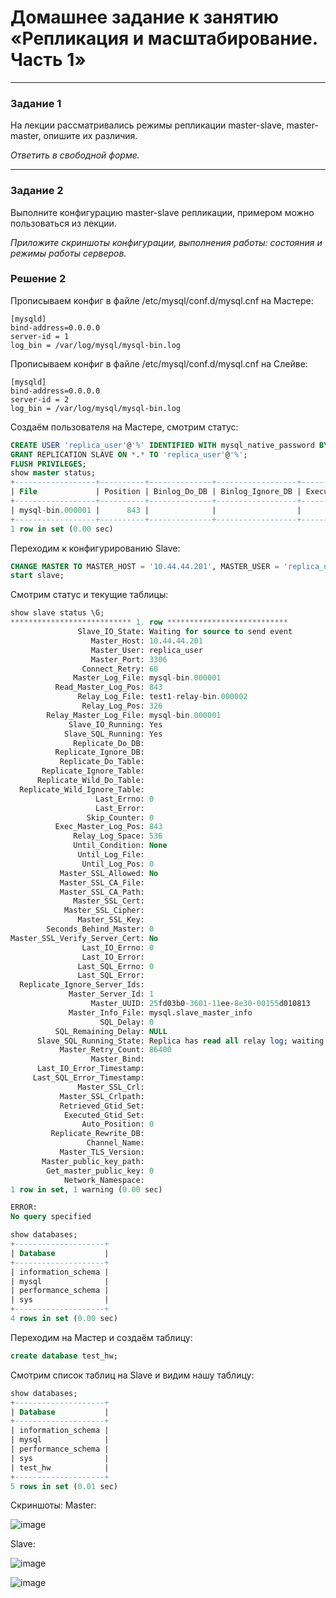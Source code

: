 # Домашнее задание к занятию «Репликация и масштабирование. Часть 1»

---

### Задание 1

На лекции рассматривались режимы репликации master-slave, master-master, опишите их различия.

*Ответить в свободной форме.*

---

### Задание 2

Выполните конфигурацию master-slave репликации, примером можно пользоваться из лекции.

*Приложите скриншоты конфигурации, выполнения работы: состояния и режимы работы серверов.*

### Решение 2

Прописываем конфиг в файле /etc/mysql/conf.d/mysql.cnf на Мастере: 
```
[mysqld]
bind-address=0.0.0.0
server-id = 1
log_bin = /var/log/mysql/mysql-bin.log
```
Прописываем конфиг в файле /etc/mysql/conf.d/mysql.cnf на Слейве: 
```
[mysqld]
bind-address=0.0.0.0
server-id = 2
log_bin = /var/log/mysql/mysql-bin.log
```
Создаём пользователя на Мастере, смотрим статус:
```sql
CREATE USER 'replica_user'@'%' IDENTIFIED WITH mysql_native_password BY '12345';
GRANT REPLICATION SLAVE ON *.* TO 'replica_user'@'%';
FLUSH PRIVILEGES;
show master status;
+------------------+----------+--------------+------------------+-------------------+
| File             | Position | Binlog_Do_DB | Binlog_Ignore_DB | Executed_Gtid_Set |
+------------------+----------+--------------+------------------+-------------------+
| mysql-bin.000001 |      843 |              |                  |                   |
+------------------+----------+--------------+------------------+-------------------+
1 row in set (0.00 sec)
```
Переходим к конфигурированию Slave:
```sql
CHANGE MASTER TO MASTER_HOST = '10.44.44.201', MASTER_USER = 'replica_user', MASTER_PASSWORD = '12345', MASTER_LOG_FILE = 'mysql-bin.00001', MASTER_LOG_POS = 843;
start slave;
```
Смотрим статус и текущие таблицы:
```sql
show slave status \G;
*************************** 1. row ***************************
               Slave_IO_State: Waiting for source to send event
                  Master_Host: 10.44.44.201
                  Master_User: replica_user
                  Master_Port: 3306
                Connect_Retry: 60
              Master_Log_File: mysql-bin.000001
          Read_Master_Log_Pos: 843
               Relay_Log_File: test1-relay-bin.000002
                Relay_Log_Pos: 326
        Relay_Master_Log_File: mysql-bin.000001
             Slave_IO_Running: Yes
            Slave_SQL_Running: Yes
              Replicate_Do_DB: 
          Replicate_Ignore_DB: 
           Replicate_Do_Table: 
       Replicate_Ignore_Table: 
      Replicate_Wild_Do_Table: 
  Replicate_Wild_Ignore_Table: 
                   Last_Errno: 0
                   Last_Error: 
                 Skip_Counter: 0
          Exec_Master_Log_Pos: 843
              Relay_Log_Space: 536
              Until_Condition: None
               Until_Log_File: 
                Until_Log_Pos: 0
           Master_SSL_Allowed: No
           Master_SSL_CA_File: 
           Master_SSL_CA_Path: 
              Master_SSL_Cert: 
            Master_SSL_Cipher: 
               Master_SSL_Key: 
        Seconds_Behind_Master: 0
Master_SSL_Verify_Server_Cert: No
                Last_IO_Errno: 0
                Last_IO_Error: 
               Last_SQL_Errno: 0
               Last_SQL_Error: 
  Replicate_Ignore_Server_Ids: 
             Master_Server_Id: 1
                  Master_UUID: 25fd03b0-3601-11ee-8e30-00155d010813
             Master_Info_File: mysql.slave_master_info
                    SQL_Delay: 0
          SQL_Remaining_Delay: NULL
      Slave_SQL_Running_State: Replica has read all relay log; waiting for more updates
           Master_Retry_Count: 86400
                  Master_Bind: 
      Last_IO_Error_Timestamp: 
     Last_SQL_Error_Timestamp: 
               Master_SSL_Crl: 
           Master_SSL_Crlpath: 
           Retrieved_Gtid_Set: 
            Executed_Gtid_Set: 
                Auto_Position: 0
         Replicate_Rewrite_DB: 
                 Channel_Name: 
           Master_TLS_Version: 
       Master_public_key_path: 
        Get_master_public_key: 0
            Network_Namespace: 
1 row in set, 1 warning (0.00 sec)

ERROR: 
No query specified

show databases;
+--------------------+
| Database           |
+--------------------+
| information_schema |
| mysql              |
| performance_schema |
| sys                |
+--------------------+
4 rows in set (0.00 sec)
```
Переходим на Мастер и создаём таблицу:
```sql
create database test_hw;
```
Смотрим список таблиц на Slave и видим нашу таблицу:
```sql
show databases;
+--------------------+
| Database           |
+--------------------+
| information_schema |
| mysql              |
| performance_schema |
| sys                |
| test_hw            |
+--------------------+
5 rows in set (0.01 sec)
```
Скриншоты:
Master:

![image](https://github.com/SKA1010/hw_db_6/assets/125235217/154d4d8c-411c-4d76-b9fb-065873556a5b)

Slave:

![image](https://github.com/SKA1010/hw_db_6/assets/125235217/5ba387c0-4ed3-46c7-a73f-9f5f08b07f36)

![image](https://github.com/SKA1010/hw_db_6/assets/125235217/a634b8b8-f7d5-4d41-a07c-2233816d949d)


